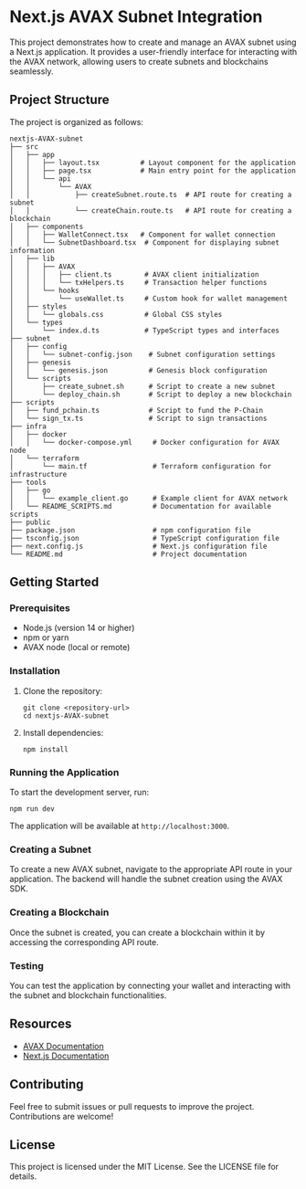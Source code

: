 # Next.js AVAX Subnet Integration

This project demonstrates how to create and manage an AVAX subnet using a Next.js application. It provides a user-friendly interface for interacting with the AVAX network, allowing users to create subnets and blockchains seamlessly.

## Project Structure

The project is organized as follows:

```
nextjs-AVAX-subnet
├── src
│   ├── app
│   │   ├── layout.tsx          # Layout component for the application
│   │   ├── page.tsx            # Main entry point for the application
│   │   └── api
│   │       └── AVAX
│   │           ├── createSubnet.route.ts  # API route for creating a subnet
│   │           └── createChain.route.ts   # API route for creating a blockchain
│   ├── components
│   │   ├── WalletConnect.tsx   # Component for wallet connection
│   │   └── SubnetDashboard.tsx  # Component for displaying subnet information
│   ├── lib
│   │   ├── AVAX
│   │   │   ├── client.ts        # AVAX client initialization
│   │   │   └── txHelpers.ts     # Transaction helper functions
│   │   └── hooks
│   │       └── useWallet.ts     # Custom hook for wallet management
│   ├── styles
│   │   └── globals.css          # Global CSS styles
│   └── types
│       └── index.d.ts           # TypeScript types and interfaces
├── subnet
│   ├── config
│   │   └── subnet-config.json    # Subnet configuration settings
│   ├── genesis
│   │   └── genesis.json          # Genesis block configuration
│   └── scripts
│       ├── create_subnet.sh      # Script to create a new subnet
│       └── deploy_chain.sh       # Script to deploy a new blockchain
├── scripts
│   ├── fund_pchain.ts            # Script to fund the P-Chain
│   └── sign_tx.ts                # Script to sign transactions
├── infra
│   ├── docker
│   │   └── docker-compose.yml     # Docker configuration for AVAX node
│   └── terraform
│       └── main.tf                # Terraform configuration for infrastructure
├── tools
│   ├── go
│   │   └── example_client.go      # Example client for AVAX network
│   └── README_SCRIPTS.md          # Documentation for available scripts
├── public
├── package.json                   # npm configuration file
├── tsconfig.json                  # TypeScript configuration file
├── next.config.js                 # Next.js configuration file
└── README.md                      # Project documentation
```

## Getting Started

### Prerequisites

- Node.js (version 14 or higher)
- npm or yarn
- AVAX node (local or remote)

### Installation

1. Clone the repository:
   ```
   git clone <repository-url>
   cd nextjs-AVAX-subnet
   ```

2. Install dependencies:
   ```
   npm install
   ```

### Running the Application

To start the development server, run:
```
npm run dev
```
The application will be available at `http://localhost:3000`.

### Creating a Subnet

To create a new AVAX subnet, navigate to the appropriate API route in your application. The backend will handle the subnet creation using the AVAX SDK.

### Creating a Blockchain

Once the subnet is created, you can create a blockchain within it by accessing the corresponding API route.

### Testing

You can test the application by connecting your wallet and interacting with the subnet and blockchain functionalities.

## Resources

- [AVAX Documentation](https://docs.AVAX.network/)
- [Next.js Documentation](https://nextjs.org/docs)

## Contributing

Feel free to submit issues or pull requests to improve the project. Contributions are welcome!

## License

This project is licensed under the MIT License. See the LICENSE file for details.